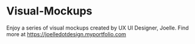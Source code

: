 # Visual-Mockups
Enjoy a series of visual mockups created by UX UI Designer, Joelle. Find more at https://joelledotdesign.myportfolio.com
